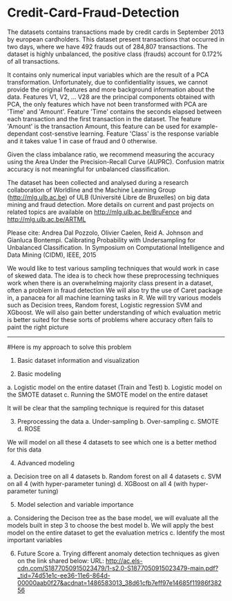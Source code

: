 # Credit-Card-Fraud-Detection

The datasets contains transactions made by credit cards in September 2013 by european cardholders. This dataset present transactions that occurred in two days, where we have 492 frauds out of 284,807 transactions. The dataset is highly unbalanced, the positive class (frauds) account for 0.172% of all transactions.

It contains only numerical input variables which are the result of a PCA transformation. Unfortunately, due to confidentiality issues, we cannot provide the original features and more background information about the data. Features V1, V2, ... V28 are the principal components obtained with PCA, the only features which have not been transformed with PCA are 'Time' and 'Amount'. Feature 'Time' contains the seconds elapsed between each transaction and the first transaction in the dataset. The feature 'Amount' is the transaction Amount, this feature can be used for example-dependant cost-senstive learning. Feature 'Class' is the response variable and it takes value 1 in case of fraud and 0 otherwise.

Given the class imbalance ratio, we recommend measuring the accuracy using the Area Under the Precision-Recall Curve (AUPRC). Confusion matrix accuracy is not meaningful for unbalanced classification.

The dataset has been collected and analysed during a research collaboration of Worldline and the Machine Learning Group (http://mlg.ulb.ac.be) of ULB (Université Libre de Bruxelles) on big data mining and fraud detection. More details on current and past projects on related topics are available on http://mlg.ulb.ac.be/BruFence and http://mlg.ulb.ac.be/ARTML

Please cite: Andrea Dal Pozzolo, Olivier Caelen, Reid A. Johnson and Gianluca Bontempi. Calibrating Probability with Undersampling for Unbalanced Classification. In Symposium on Computational Intelligence and Data Mining (CIDM), IEEE, 2015

We would like to test various sampling techniques that would work in case of skewed data. The idea is to check how these preprocessing techniques work when there is an overwhelming majority class present in a dataset, often a problem in fraud detection We will also try the use of Caret package in, a panacea for all machine learning tasks in R. We will try various models such as Decision trees, Random forest, Logistic regression SVM and XGboost. We will also gain better understanding of which evaluation metric is better suited for these sorts of problems where accuracy often fails to paint the right picture



************************************************************************

#Here is my approach to solve this problem

1)	Basic dataset information and visualization

2)	Basic modeling

a.	Logistic model on the entire dataset (Train and Test)
b.	Logistic model on the SMOTE dataset
c.	Running the SMOTE model on the entire dataset

It will be clear that the sampling technique is required for this dataset

3)	Preprocessing the data
a.	Under-sampling
b.	Over-sampling
c.	SMOTE
d.	ROSE

We will model on all these 4 datasets to see which one is a better method for this data

4)	Advanced modeling

a.	Decision tree on all 4 datasets
b.	Random forest on all 4 datasets
c.	SVM on all 4 (with hyper-parameter tuning) 
d.	XGBoost on all 4 (with hyper-parameter tuning)

5)	Model selection and variable importance

a.	Considering the Decison tree as the base model, we will evaluate all the models built in step 3 to choose the best model
b.	We will apply the best model on the entire dataset to get the evaluation metrics
c.	Identify the most important variables

6)	Future Score
a.	Trying different anomaly detection techniques as given on the link shared below:
URL: http://ac.els-cdn.com/S1877050915023479/1-s2.0-S1877050915023479-main.pdf?_tid=74d51e1c-ee36-11e6-864d-00000aab0f27&acdnat=1486583013_38d61cfb7eff97e14685f11986f38256
